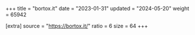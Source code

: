 +++
title = "bortox.it"
date = "2023-01-31"
updated = "2024-05-20"
weight = 65942

[extra]
source = "https://bortox.it/"
ratio = 6
size = 64
+++
